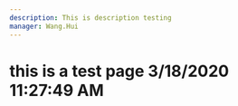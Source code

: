 ```yaml
---
description: This is description testing
manager: Wang.Hui
---
```

# this is a test page 3/18/2020 11:27:49 AM